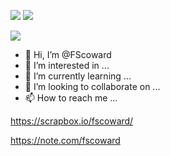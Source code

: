 ![](https://komarev.com/ghpvc/?username=fscoward&color=3a8daa) ![](https://img.shields.io/twitter/follow/fscoward?style=social)

<img src="https://img.shields.io/badge/Scala-DC322F?style=for-the-badge&logo=scala&logoColor=white">


- 👋 Hi, I’m @FScoward
- 👀 I’m interested in ...
- 🌱 I’m currently learning ...
- 💞️ I’m looking to collaborate on ...
- 📫 How to reach me ...

https://scrapbox.io/fscoward/

https://note.com/fscoward

<!---
FScoward/FScoward is a ✨ special ✨ repository because its `README.md` (this file) appears on your GitHub profile.
You can click the Preview link to take a look at your changes.
--->
